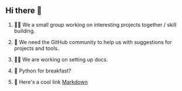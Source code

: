 ## Hi there 👋

1. 🙋‍♀️ We a small group working on interesting projects together / skill building.

2. 🌈 We need the GitHub community to help us with suggestions for projects and tools.

3. 👩‍💻 We are working on setting up docs.

4. 🍿 Python for breakfast?

5. 🧙 Here's a cool link [Markdown](https://docs.github.com/github/writing-on-github/getting-started-with-writing-and-formatting-on-github/basic-writing-and-formatting-syntax)
